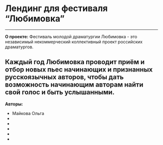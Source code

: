 # Лендинг для фестиваля “Любимовка”
----

**О проекте:** Фестиваль молодой драматургии Любимовка - это независимый некоммерческий коллективный проект российских драматургов.

Каждый год Любимовка проводит приём и отбор новых пьес начинающих и признанных русскоязычных авторов, чтобы дать возможность начинающим авторам  найти свой голос и быть услышанными.
----

**Авторы:**
- Майкова Ольга
- 
- 
- 
- 
- 